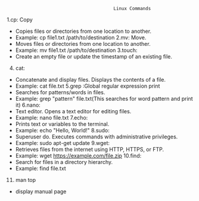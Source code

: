                                             Linux Commands
1.cp:  Copy
* Copies files or directories from one location to another. 
* Example: cp file1.txt /path/to/destination
2.mv: Move.<br/>
* Moves files or directories from one location to another. 
* Example: mv file1.txt /path/to/destination
3.touch:
* Create an empty file or update the timestamp of an existing file.
4. cat:
* Concatenate and display files. Displays the contents of a file.
* Example: cat file.txt
5.grep :Global regular expression print
* Searches for patterns/words in files.
* Example: grep "pattern" file.txt(This searches for word pattern and print it)
6.nano:
* Text editor. Opens a text editor for editing files.
* Example: nano file.txt
7.echo:
* Prints text or variables to the terminal.
* Example: echo "Hello, World!"
8.sudo:
* Superuser do. Executes commands with administrative privileges.
* Example: sudo apt-get update
9.wget:
* Retrieves files from the internet using HTTP, HTTPS, or FTP.
* Example: wget https://example.com/file.zip
10.find:
* Search for files in a directory hierarchy.                 
* Example: find file.txt
11. man top
* display manual page
